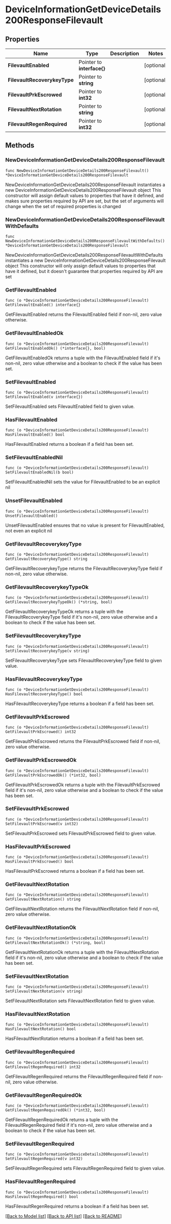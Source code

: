# DeviceInformationGetDeviceDetails200ResponseFilevault

## Properties

Name | Type | Description | Notes
------------ | ------------- | ------------- | -------------
**FilevaultEnabled** | Pointer to **interface{}** |  | [optional] 
**FilevaultRecoverykeyType** | Pointer to **string** |  | [optional] 
**FilevaultPrkEscrowed** | Pointer to **int32** |  | [optional] 
**FilevaultNextRotation** | Pointer to **string** |  | [optional] 
**FilevaultRegenRequired** | Pointer to **int32** |  | [optional] 

## Methods

### NewDeviceInformationGetDeviceDetails200ResponseFilevault

`func NewDeviceInformationGetDeviceDetails200ResponseFilevault() *DeviceInformationGetDeviceDetails200ResponseFilevault`

NewDeviceInformationGetDeviceDetails200ResponseFilevault instantiates a new DeviceInformationGetDeviceDetails200ResponseFilevault object
This constructor will assign default values to properties that have it defined,
and makes sure properties required by API are set, but the set of arguments
will change when the set of required properties is changed

### NewDeviceInformationGetDeviceDetails200ResponseFilevaultWithDefaults

`func NewDeviceInformationGetDeviceDetails200ResponseFilevaultWithDefaults() *DeviceInformationGetDeviceDetails200ResponseFilevault`

NewDeviceInformationGetDeviceDetails200ResponseFilevaultWithDefaults instantiates a new DeviceInformationGetDeviceDetails200ResponseFilevault object
This constructor will only assign default values to properties that have it defined,
but it doesn't guarantee that properties required by API are set

### GetFilevaultEnabled

`func (o *DeviceInformationGetDeviceDetails200ResponseFilevault) GetFilevaultEnabled() interface{}`

GetFilevaultEnabled returns the FilevaultEnabled field if non-nil, zero value otherwise.

### GetFilevaultEnabledOk

`func (o *DeviceInformationGetDeviceDetails200ResponseFilevault) GetFilevaultEnabledOk() (*interface{}, bool)`

GetFilevaultEnabledOk returns a tuple with the FilevaultEnabled field if it's non-nil, zero value otherwise
and a boolean to check if the value has been set.

### SetFilevaultEnabled

`func (o *DeviceInformationGetDeviceDetails200ResponseFilevault) SetFilevaultEnabled(v interface{})`

SetFilevaultEnabled sets FilevaultEnabled field to given value.

### HasFilevaultEnabled

`func (o *DeviceInformationGetDeviceDetails200ResponseFilevault) HasFilevaultEnabled() bool`

HasFilevaultEnabled returns a boolean if a field has been set.

### SetFilevaultEnabledNil

`func (o *DeviceInformationGetDeviceDetails200ResponseFilevault) SetFilevaultEnabledNil(b bool)`

 SetFilevaultEnabledNil sets the value for FilevaultEnabled to be an explicit nil

### UnsetFilevaultEnabled
`func (o *DeviceInformationGetDeviceDetails200ResponseFilevault) UnsetFilevaultEnabled()`

UnsetFilevaultEnabled ensures that no value is present for FilevaultEnabled, not even an explicit nil
### GetFilevaultRecoverykeyType

`func (o *DeviceInformationGetDeviceDetails200ResponseFilevault) GetFilevaultRecoverykeyType() string`

GetFilevaultRecoverykeyType returns the FilevaultRecoverykeyType field if non-nil, zero value otherwise.

### GetFilevaultRecoverykeyTypeOk

`func (o *DeviceInformationGetDeviceDetails200ResponseFilevault) GetFilevaultRecoverykeyTypeOk() (*string, bool)`

GetFilevaultRecoverykeyTypeOk returns a tuple with the FilevaultRecoverykeyType field if it's non-nil, zero value otherwise
and a boolean to check if the value has been set.

### SetFilevaultRecoverykeyType

`func (o *DeviceInformationGetDeviceDetails200ResponseFilevault) SetFilevaultRecoverykeyType(v string)`

SetFilevaultRecoverykeyType sets FilevaultRecoverykeyType field to given value.

### HasFilevaultRecoverykeyType

`func (o *DeviceInformationGetDeviceDetails200ResponseFilevault) HasFilevaultRecoverykeyType() bool`

HasFilevaultRecoverykeyType returns a boolean if a field has been set.

### GetFilevaultPrkEscrowed

`func (o *DeviceInformationGetDeviceDetails200ResponseFilevault) GetFilevaultPrkEscrowed() int32`

GetFilevaultPrkEscrowed returns the FilevaultPrkEscrowed field if non-nil, zero value otherwise.

### GetFilevaultPrkEscrowedOk

`func (o *DeviceInformationGetDeviceDetails200ResponseFilevault) GetFilevaultPrkEscrowedOk() (*int32, bool)`

GetFilevaultPrkEscrowedOk returns a tuple with the FilevaultPrkEscrowed field if it's non-nil, zero value otherwise
and a boolean to check if the value has been set.

### SetFilevaultPrkEscrowed

`func (o *DeviceInformationGetDeviceDetails200ResponseFilevault) SetFilevaultPrkEscrowed(v int32)`

SetFilevaultPrkEscrowed sets FilevaultPrkEscrowed field to given value.

### HasFilevaultPrkEscrowed

`func (o *DeviceInformationGetDeviceDetails200ResponseFilevault) HasFilevaultPrkEscrowed() bool`

HasFilevaultPrkEscrowed returns a boolean if a field has been set.

### GetFilevaultNextRotation

`func (o *DeviceInformationGetDeviceDetails200ResponseFilevault) GetFilevaultNextRotation() string`

GetFilevaultNextRotation returns the FilevaultNextRotation field if non-nil, zero value otherwise.

### GetFilevaultNextRotationOk

`func (o *DeviceInformationGetDeviceDetails200ResponseFilevault) GetFilevaultNextRotationOk() (*string, bool)`

GetFilevaultNextRotationOk returns a tuple with the FilevaultNextRotation field if it's non-nil, zero value otherwise
and a boolean to check if the value has been set.

### SetFilevaultNextRotation

`func (o *DeviceInformationGetDeviceDetails200ResponseFilevault) SetFilevaultNextRotation(v string)`

SetFilevaultNextRotation sets FilevaultNextRotation field to given value.

### HasFilevaultNextRotation

`func (o *DeviceInformationGetDeviceDetails200ResponseFilevault) HasFilevaultNextRotation() bool`

HasFilevaultNextRotation returns a boolean if a field has been set.

### GetFilevaultRegenRequired

`func (o *DeviceInformationGetDeviceDetails200ResponseFilevault) GetFilevaultRegenRequired() int32`

GetFilevaultRegenRequired returns the FilevaultRegenRequired field if non-nil, zero value otherwise.

### GetFilevaultRegenRequiredOk

`func (o *DeviceInformationGetDeviceDetails200ResponseFilevault) GetFilevaultRegenRequiredOk() (*int32, bool)`

GetFilevaultRegenRequiredOk returns a tuple with the FilevaultRegenRequired field if it's non-nil, zero value otherwise
and a boolean to check if the value has been set.

### SetFilevaultRegenRequired

`func (o *DeviceInformationGetDeviceDetails200ResponseFilevault) SetFilevaultRegenRequired(v int32)`

SetFilevaultRegenRequired sets FilevaultRegenRequired field to given value.

### HasFilevaultRegenRequired

`func (o *DeviceInformationGetDeviceDetails200ResponseFilevault) HasFilevaultRegenRequired() bool`

HasFilevaultRegenRequired returns a boolean if a field has been set.


[[Back to Model list]](../README.md#documentation-for-models) [[Back to API list]](../README.md#documentation-for-api-endpoints) [[Back to README]](../README.md)


